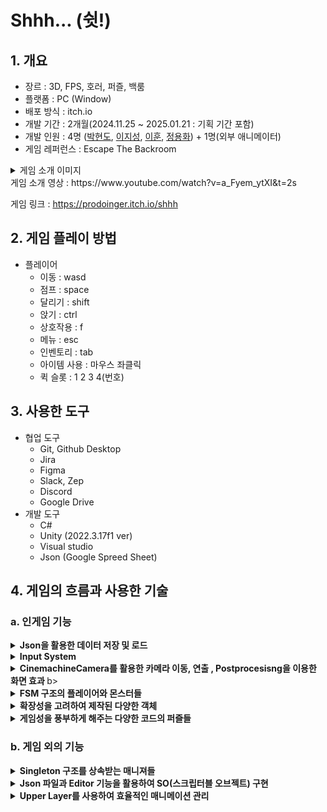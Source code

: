 # Shhh... (쉿!)

## 1. 개요
- 장르 : 3D, FPS, 호러, 퍼즐, 백룸
- 플랫폼 : PC (Window)
- 배포 방식 : itch.io
- 개발 기간 : 2개월(2024.11.25 ~ 2025.01.21 : 기획 기간 포함)
- 개발 인원 : 4명 (<a href="https://github.com/ParkHyeonDo">박현도</a>, <a href="https://github.com/jaund1ce">이지성</a>, <a href="https://github.com/leehun1997" title="GitHub Profile">이훈</a>, <a href="https://github.com/PRODOINGER">정용화</a>) + 1명(외부 애니메이터)
- 게임 레퍼런스 : Escape The Backroom
  
<details>
<summary> 게임 소개 이미지</summary>
  
<img src = "https://github.com/user-attachments/assets/71e916bb-7790-4fc9-80ef-7209f2fbbcc0">
<img src = "https://github.com/user-attachments/assets/1d92ed69-3c40-4a04-b154-c565caf942cf">

</details>
게임 소개 영상 : https://www.youtube.com/watch?v=a_Fyem_ytXI&t=2s

게임 링크 : https://prodoinger.itch.io/shhh

## 2. 게임 플레이 방법
- 플레이어
  - 이동 : wasd
  - 점프 : space
  - 달리기 : shift
  - 앉기 : ctrl
  - 상호작용 : f
  - 메뉴 : esc
  - 인벤토리 : tab
  - 아이템 사용 : 마우스 좌클릭
  - 퀵 슬롯 : 1 2 3 4(번호)

## 3. 사용한 도구
- 협업 도구
  - Git, Github Desktop
  - Jira
  - Figma
  - Slack, Zep
  - Discord
  - Google Drive
- 개발 도구
  - C#
  - Unity (2022.3.17f1 ver)
  - Visual studio
  - Json (Google Spreed Sheet)
## 4. 게임의 흐름과 사용한 기술
### a. 인게임 기능

<details>
<summary><b>Json을 활용한 데이터 저장 및 로드</b></summary>
<br>Save 버튼 클릭 시 각 저장하여야 하는 컴포넌트별로  하이어라키를 전체 탐색하여 저장될 객체를 찾습니다. 
<br>저장 할 해당 프리팹의 고유 키, 이름, 포지션 등을 딕셔너리로 저장하고 그 딕셔너리를 JsonData로 변환하여 고유의 파일로 저장합니다.  
<br>Load 버튼 클릭 시 해당 씬으로 변경되게 되며, Json으로 저장되어있는 파일을 딕셔너리로 변환 후 맵, 플레이어, 아이템, 적 등 순으로 프리팹을 생성하여 맵에 배치합니다. 
<br> 해당 프리팹에 변경점이 필요한 경우 Instantiate 시에 해당 컴포넌트의 값을 변경하여 생성합니다.

<br><br><img src = "https://github.com/user-attachments/assets/902022ef-bf39-4d73-9151-4907fdf187dc">
<br><br><img src = "https://github.com/user-attachments/assets/17a74ac7-d261-4b9f-a7a1-9944ad5e7fbf">
</details>

<details>
<summary><b> Input System  </b></summary>
<br>Input System 의 구독과 해제 기능을 사용하여 다른 스크립트들이 PlayerController 스크립트에 달린 Input system에 구독을 하는 방식입니다.
<br>한번의 입력으로 여러 수행이 가능하면서도, 특정 행동에서는 사용자가 예상 가능한 수행만 가능하도록 하였고, 
<br>플레이어가 존재하지 않는 등의 특수한 경우, 스스로 input system을 선언하여 사용하고 삭제하는 방식을 사용하였습니다.

  <br>( Shift를 누르면 statemachine을 변경하면서, 다른 스크립트의 값도 변경 // 인벤토리를 이용 중이거나 키패드와 상호작용 중일때 아이템의 사용이 불가능하게 만듦 )

<br><br><img src = "https://github.com/user-attachments/assets/7ad6b5cf-939c-40b7-b53f-c36b915632bd">
<br><br><img src = "https://github.com/user-attachments/assets/5d4c96ad-e88e-4044-bfdf-efd82a98b8d0">
</details>

<details>
<summary><b> CinemachineCamera를 활용한 카메라 이동, 연출 , Postprocesisng을 이용한 화면 효과 </b>b></summary>
<br>CinemachineCamera를 활용하여 priority를 다르게 주는 등의 방식으로, 처음 게임을 플레이할 때 나오는 인트로나 죽을 때 나오는 점프스퀘어 등의 연출을 줍니다.
<br>또한, 현재 버전의 CinemachineCamera 에서는 Postprocesisng 적용 방식이 최신 버전과는 다르기 때문에 volume을 통해서 어안렌즈 등의 원하는 카메라 효과를 넣어주고 스테이지마다 다른 분위기를 연출하였습니다.

<br><br><img src = "https://github.com/user-attachments/assets/b02de825-4e87-4a15-a695-1db617fbbc00">
<br><br><img src = "https://github.com/user-attachments/assets/9d4d37cd-7f37-4008-8268-76172a53e86e">
</details>

<details>
<summary><b> FSM 구조의 플레이어와 몬스터들  </b></summary>
<br>FSM은 플레이어와 몬스터들은 상태(State)와 전이(Transition)를 기반으로 동작합니다. 
<br>유한한 상태 집합에서 하나의 상태만 활성 상태로 유지되며, 특정 이벤트에 따라 상태가 전이됩니다. 
<br>상태의 변화는 특정 조건에서만 이루어지기 때문에 버그 발생의 여지가 적고, 이후에 플레이어나 몬스터에게 새로운 상태가 추가되더라도 쉽게 유지보수가 가능합니다.
  
<br><br><img src = "https://github.com/user-attachments/assets/d9698a27-66f7-43ef-9c97-ad5b4ea839ed"> 
</details>

<details>
<summary><b> 확장성을 고려하여 제작된 다양한 객체 </b></summary>
<br>Items, Enemy, InteractableObjects 등 비슷한 분류로 나누어진 각 객체들은 Interface 또는 부모스크립트 Base 를 상속받아 기능의 독립성을 유지하되, 각 필요한 공통기능을 부여받고 있습니다.  
<br>또한 , 각 객체들이 공통의 부모로부터 상속을 받는경우, 검출이나 비교 등 이 코드적으로 간편해질수 있도록 고려하여 설계하였습니다.

<br><br><img src = "https://github.com/user-attachments/assets/ea207b59-386e-44d7-b5eb-4b95430774ee">
<br><br><img src = "https://github.com/user-attachments/assets/e4115b57-8804-4b08-98b9-1c691e4f2188"> 
</details>

<details>
<summary><b> 게임성을 풍부하게 해주는 다양한 코드의 퍼즐들 </b></summary>
<br>&nbsp; 키패드 퍼즐의 경우, Physics Raycaster 와 Event Trigger 를 활용한 인게임 3D Object 클릭 시스템을 구현하여 키조작을 구현하였습니다.
<br>Interact시 LED부분이 빛 날 수있도록 EMISSION을 컨트롤하거나 코루틴을 추가하여 깜빡이는 텍스트 연출을 추가하였습니다. 
<br>&nbsp; 락픽 퍼즐의 경우, 마우스의 Delta값을 받아 락픽의 각도를 조정합니다. 
<br>마우스 클릭시 유저의 락픽 각도와 정답 각도의 오차를 계산하여 오차가 많이 날 경우 많은 떨림과 함께 락픽이 부러지게 되며,  
<br>오차가 많이 나지 않을 경우 그 값을 정규화 하여 차이가 나는 정도에 따라 문고리 돌아가는 정도를 다르게 주어 유저가 어느정도 정답에 근접한지 식별하기 용이하도록 구현하였습니다.

<br><br><img src = "https://github.com/user-attachments/assets/fea9d418-8a82-404d-aa1f-6aa66d7ffd14">
<br><br><img src = "https://github.com/user-attachments/assets/f646ae76-fe47-4f93-991d-c81521e95644">
<br><br><img src = "https://github.com/user-attachments/assets/0bb8fe8b-1b2a-490d-bdfa-c1223d0e2a07"> 
<br><br><img src = "https://github.com/user-attachments/assets/cd5723ca-42b6-4da7-a4bf-503bd3b9e6cf"> 
</details>

### b. 게임 외의 기능

  
<details>
<summary><b> Singleton 구조를 상속받는 매니져들 </b></summary>  
<br>위의 확장성을 고려한 객체 설계 중 하나로, 기본적인 싱글톤 구조를 만들고 모든 매니저들이 이를 상속받아 필요에 따라서 쉽게 접근이 가능합니다. 
<br>또한, 각 스크립트에서 추가적인 선언이 필요하지 않아 메모리 관리 효율 증가도 기대 할 수 있습니다. 싱글톤을 상속받는 매니져들은 DontDestroyOnLoad 를 활용하여, 각 객체를 유지하고 유지보수를 고려하였습니다.
<br><br>(GameManger, SoundManger 등)

<br><br><img src = "https://github.com/user-attachments/assets/628f51ab-90dd-4020-a6d7-c7d79b8d40c5">
</details>

<details>
<summary><b> Json 파일과 Editor 기능을 활용하여 SO(스크립터블 오브젝트) 구현 </b></summary>
<br>기획자나 개발자가 추후에 아이템을 추가하거나 변경하기 편하게 미리 약속된 구조를 가진 SO를 만들고,
<br>Google Spread Sheet를 Json 파일 형식으로 전달해주면 Editior기능을 활용하여 만든 기능을 통해서 정보를 직접 변경하거나 추가할 필요 없이 데이터를 수정 및 저장할 수 있게 만들었습니다. 
<br>나중에 다른 SO 추가가 필요하면, 동일하게 정해진 SO방식를 만들고 그와 동일한 형식의 Json 파일을 전달해준다면 쉽게 해당 정보의 저장 및 수정을 쉽게 구현 할 수 있습니다. 
<br>또한, 추후 자주 변경 될 밸런스적인 레벨디자인 부분은 엑셀로 컨트롤하여 쉽게 수정할수 있도록 접근성을 고려하여 코드도 설계되었습니다.

<br><br><img src = "https://github.com/user-attachments/assets/3195c78a-16c2-4fd5-81d8-042ca1c97d68">  
</details>

<details>
<summary><b> Upper Layer를 사용하여 효율적인 매니메이션 관리 </b></summary>
<br>플레이어의 다양한 상태와 다양한 아이템에 따른 애니메이션을 경우의 수만큼 만들지 않고, 플레이어의 상체에 아이템 장착 시 우선적으로 적용할 upper layer를 적용하여 이후에 다른 상태와 아이템이 추가 되어도 적은 비용으로 추가 할 수 있게 만들었습니다. 
  
<br><br><img src = "https://github.com/user-attachments/assets/5d4c96ad-e88e-4044-bfdf-efd82a98b8d0">
</details>
